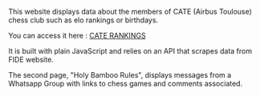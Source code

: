 This website displays data about the members of CATE (Airbus Toulouse) chess club such as elo rankings or birthdays.

You can access it here : [CATE RANKINGS](https://learza7.github.io/CATE-Rankings/)


It is built with plain JavaScript and relies on an API that scrapes data from FIDE website.

The second page, "Holy Bamboo Rules", displays messages from a Whatsapp Group with links to chess games and comments associated. 

